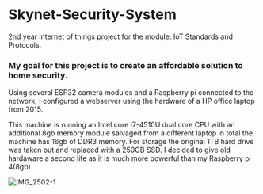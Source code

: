 # Skynet-Security-System

2nd year internet of things project for the module: IoT Standards and Protocols.
###  My goal for this project is to create an affordable solution to home security.
Using several ESP32 camera modules and a Raspberry pi connected to the network, I configured a webserver using the hardware of a HP office laptop from 2015.

This machine is running an Intel core i7-4510U dual core CPU with an additional 8gb memory module salvaged from a different laptop
in total the machine has 16gb of DDR3 memory. For storage the original 1TB hard drive was taken out and replaced with a 250GB SSD.
I decided to give old hardaware a second life as it is much more powerful than my Raspberry pi 4(8gb) 

![IMG_2502-1](https://user-images.githubusercontent.com/91613044/236431762-117255ff-4941-4616-831a-0dfb0d0695fb.jpg)

